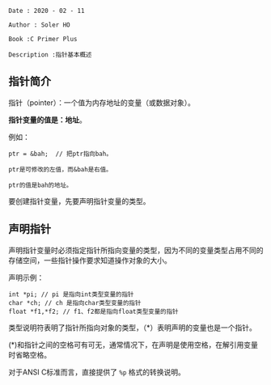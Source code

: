 ```
Date : 2020 - 02 - 11

Author : Soler HO

Book :C Primer Plus
 
Description :指针基本概述
```
## 指针简介
指针（pointer）：一个值为内存地址的变量（或数据对象）。

**指针变量的值是：地址**。

例如：
```
ptr = &bah;  // 把ptr指向bah。

ptr是可修改的左值，而&bah是右值。

ptr的值是bah的地址。
```

要创建指针变量，先要声明指针变量的类型。

## 声明指针
声明指针变量时必须指定指针所指向变量的类型，因为不同的变量类型占用不同的存储空间，一些指针操作要求知道操作对象的大小。

声明示例：
```
int *pi; // pi 是指向int类型变量的指针
char *ch; // ch 是指向char类型变量的指针
float *f1,*f2; // f1、f2都是指向float类型变量的指针
```

类型说明符表明了指针所指向对象的类型，（*）表明声明的变量也是一个指针。


(*)和指针之间的空格可有可无，通常情况下，在声明是使用空格，在解引用变量时省略空格。

对于ANSI C标准而言，直接提供了 `%p` 格式的转换说明。

